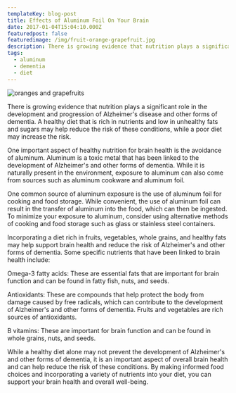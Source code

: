 ```yaml
---
templateKey: blog-post
title: Effects of Aluminum Foil On Your Brain
date: 2017-01-04T15:04:10.000Z
featuredpost: false
featuredimage: /img/fruit-orange-grapefruit.jpg
description: There is growing evidence that nutrition plays a significant role in the development and progression of Alzheimer's disease and other forms of dementia. A healthy diet that is rich in nutrients and low in unhealthy fats and sugars may help reduce the risk of these conditions, while a poor diet may increase the risk.
tags:
  - aluminum
  - dementia
  - diet
---
```

![oranges and grapefruits](/img/fruit-orange-grapefruit.jpg)

There is growing evidence that nutrition plays a significant role in the development and progression of Alzheimer's disease and other forms of dementia. A healthy diet that is rich in nutrients and low in unhealthy fats and sugars may help reduce the risk of these conditions, while a poor diet may increase the risk.

One important aspect of healthy nutrition for brain health is the avoidance of aluminum. Aluminum is a toxic metal that has been linked to the development of Alzheimer's and other forms of dementia. While it is naturally present in the environment, exposure to aluminum can also come from sources such as aluminum cookware and aluminum foil.

One common source of aluminum exposure is the use of aluminum foil for cooking and food storage. While convenient, the use of aluminum foil can result in the transfer of aluminum into the food, which can then be ingested. To minimize your exposure to aluminum, consider using alternative methods of cooking and food storage such as glass or stainless steel containers.

Incorporating a diet rich in fruits, vegetables, whole grains, and healthy fats may help support brain health and reduce the risk of Alzheimer's and other forms of dementia. Some specific nutrients that have been linked to brain health include:

Omega-3 fatty acids: These are essential fats that are important for brain function and can be found in fatty fish, nuts, and seeds.

Antioxidants: These are compounds that help protect the body from damage caused by free radicals, which can contribute to the development of Alzheimer's and other forms of dementia. Fruits and vegetables are rich sources of antioxidants.

B vitamins: These are important for brain function and can be found in whole grains, nuts, and seeds.

While a healthy diet alone may not prevent the development of Alzheimer's and other forms of dementia, it is an important aspect of overall brain health and can help reduce the risk of these conditions. By making informed food choices and incorporating a variety of nutrients into your diet, you can support your brain health and overall well-being.